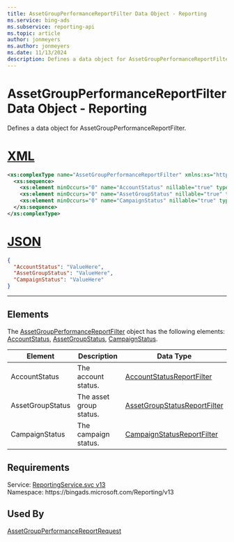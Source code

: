 ```yaml
---
title: AssetGroupPerformanceReportFilter Data Object - Reporting
ms.service: bing-ads
ms.subservice: reporting-api
ms.topic: article
author: jonmeyers
ms.author: jonmeyers
ms.date: 11/13/2024
description: Defines a data object for AssetGroupPerformanceReportFilter.
---
```

# AssetGroupPerformanceReportFilter Data Object - Reporting
Defines a data object for AssetGroupPerformanceReportFilter.

# [XML](#tab/xml)

```xml
<xs:complexType name="AssetGroupPerformanceReportFilter" xmlns:xs="http://www.w3.org/2001/XMLSchema">
  <xs:sequence>
    <xs:element minOccurs="0" name="AccountStatus" nillable="true" type="tns:AccountStatusReportFilter" />
    <xs:element minOccurs="0" name="AssetGroupStatus" nillable="true" type="tns:AssetGroupStatusReportFilter" />
    <xs:element minOccurs="0" name="CampaignStatus" nillable="true" type="tns:CampaignStatusReportFilter" />
  </xs:sequence>
</xs:complexType>
```

# [JSON](#tab/json)

```json
{
  "AccountStatus": "ValueHere",
  "AssetGroupStatus": "ValueHere",
  "CampaignStatus": "ValueHere"
}
```

-----

## <a name="elements"></a>Elements

The [AssetGroupPerformanceReportFilter](assetgroupperformancereportfilter.md) object has the following elements: [AccountStatus](#accountstatus), [AssetGroupStatus](#assetgroupstatus), [CampaignStatus](#campaignstatus).

|Element|Description|Data Type|
|-----------|---------------|-------------|
|<a name="accountstatus"></a>AccountStatus|The account status.|[AccountStatusReportFilter](accountstatusreportfilter.md)|
|<a name="assetgroupstatus"></a>AssetGroupStatus|The asset group status.|[AssetGroupStatusReportFilter](assetgroupstatusreportfilter.md)|
|<a name="campaignstatus"></a>CampaignStatus|The campaign status.|[CampaignStatusReportFilter](campaignstatusreportfilter.md)|

## Requirements
Service: [ReportingService.svc v13](https://reporting.api.bingads.microsoft.com/Api/Advertiser/Reporting/v13/ReportingService.svc)  
Namespace: https\://bingads.microsoft.com/Reporting/v13  

## Used By
[AssetGroupPerformanceReportRequest](assetgroupperformancereportrequest.md)  
